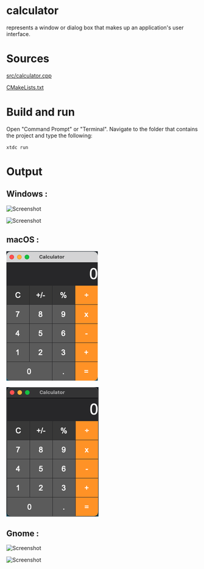 # calculator

represents a window or dialog box that makes up an application's user interface.

# Sources

[src/calculator.cpp](src/calculator.cpp)

[CMakeLists.txt](CMakeLists.txt)

# Build and run

Open "Command Prompt" or "Terminal". Navigate to the folder that contains the project and type the following:

```shell
xtdc run
```

# Output

## Windows :

![Screenshot](../../../../docs/pictures/examples/calculator_w.png)

![Screenshot](../../../../docs/pictures/examples/calculator_wd.png)

## macOS :

![Screenshot](../../../../docs/pictures/examples/calculator_m.png)

![Screenshot](../../../../docs/pictures/examples/calculator_md.png)

## Gnome :

![Screenshot](../../../../docs/pictures/examples/calculator_g.png)

![Screenshot](../../../../docs/pictures/examples/calculator_gd.png)
